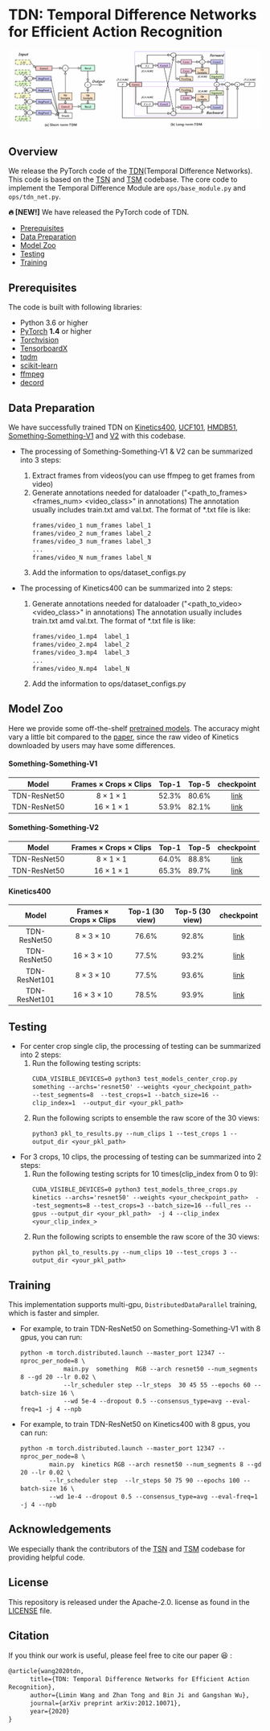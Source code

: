 # TDN: Temporal Difference Networks for Efficient Action Recognition

![1](https://github.com/MCG-NJU/TDN/blob/main/TDM.jpg)  
## Overview

We release the PyTorch code of the [TDN](https://arxiv.org/abs/2012.10071)(Temporal Difference Networks). This code is based on the [TSN](https://github.com/yjxiong/tsn-pytorch) and [TSM](https://github.com/mit-han-lab/temporal-shift-module) codebase. The core code to implement the Temporal Difference Module are `ops/base_module.py` and `ops/tdn_net.py`.


**🔥 [NEW!]**  We have released the PyTorch code of TDN. 
* [Prerequisites](#prerequisites)
* [Data Preparation](#data-preparation)
* [Model Zoo](#model-zoo)
* [Testing](#testing)  
* [Training](#training)  

## Prerequisites
The code is built with following libraries:

- Python 3.6 or higher
- [PyTorch](https://pytorch.org/) **1.4** or higher
- [Torchvision](https://github.com/pytorch/vision)
- [TensorboardX](https://github.com/lanpa/tensorboardX)
- [tqdm](https://github.com/tqdm/tqdm.git)
- [scikit-learn](https://scikit-learn.org/stable/)
- [ffmpeg](https://www.ffmpeg.org/)  
- [decord](https://github.com/dmlc/decord) 

## Data Preparation
We have successfully trained TDN on [Kinetics400](https://deepmind.com/research/open-source/kinetics), [UCF101](https://www.crcv.ucf.edu/data/UCF101.php), [HMDB51](https://serre-lab.clps.brown.edu/resource/hmdb-a-large-human-motion-database/), [Something-Something-V1](https://20bn.com/datasets/something-something/v1) and [V2](https://20bn.com/datasets/something-something/v2) with this codebase.  
- The processing of Something-Something-V1 & V2 can be summarized into 3 steps:  
    1. Extract frames from videos(you can use ffmpeg to get frames from video)      
    2. Generate annotations needed for dataloader ("<path_to_frames> <frames_num> <video_class>" in annotations) The annotation usually includes train.txt amd val.txt. The format of *.txt file is like:
        ```
        frames/video_1 num_frames label_1
        frames/video_2 num_frames label_2
        frames/video_3 num_frames label_3
        ...
        frames/video_N num_frames label_N
        ```
    3. Add the information to ops/dataset_configs.py  

- The processing of Kinetics400 can be summarized into 2 steps:  
    1. Generate annotations needed for dataloader ("<path_to_video> <video_class>" in annotations) The annotation usually includes train.txt amd val.txt. The format of *.txt file is like:
        ```
        frames/video_1.mp4  label_1
        frames/video_2.mp4  label_2
        frames/video_3.mp4  label_3
        ...
        frames/video_N.mp4  label_N
        ```
    2. Add the information to ops/dataset_configs.py  

## Model Zoo
Here we provide some off-the-shelf [pretrained models](https://drive.google.com/drive/folders/1du1KtjFANeD0Mr5_7RxCx0jLUVRj_y8w?usp=sharing). The accuracy might vary a little bit compared to the [paper]((https://arxiv.org/abs/2012.10071)), since the raw video of Kinetics downloaded by users may have some differences. 
#### Something-Something-V1

Model  | Frames $\times$ Crops $\times$ Clips  | Top-1  | Top-5 | checkpoint
:--: | :--: | :--: | :--:| :--:
TDN-ResNet50  | 8 $\times$ 1 $\times$ 1 | 52.3%  | 80.6% | [link](https://drive.google.com/file/d/13PeSkxDgYZ_Z-OOYiuCY3J_QlY2noUuv/view?usp=sharing)
TDN-ResNet50  | 16 $\times$ 1 $\times$ 1 | 53.9%  | 82.1% | [link](https://drive.google.com/file/d/1IxUMglMEET8blZxzJrq7sc79MyosJ52I/view?usp=sharing)

#### Something-Something-V2

Model  | Frames $\times$ Crops $\times$ Clips | Top-1  | Top-5 | checkpoint
:--: | :--: | :--: | :--:| :--:
TDN-ResNet50  | 8 $\times$ 1 $\times$ 1   | 64.0%   | 88.8%  | [link]()
TDN-ResNet50  | 16 $\times$ 1 $\times$ 1  | 65.3%   | 89.7%  | [link](https://drive.google.com/file/d/1pwkrPYUc36b5SnPRHUbOcycm4zoQHZnR/view?usp=sharing)

#### Kinetics400
Model  | Frames $\times$ Crops $\times$ Clips   | Top-1 (30 view)  | Top-5 (30 view)  | checkpoint
:--: | :--: | :--: | :--:| :--:
TDN-ResNet50    | 8 $\times$ 3 $\times$ 10  | 76.6%  | 92.8%  | [link](https://drive.google.com/file/d/1h-yoGaQYpRoSb57-sw_Iw7mYkSrI5QnQ/view?usp=sharing)
TDN-ResNet50    | 16 $\times$ 3 $\times$ 10 | 77.5%  | 93.2%  | [link](https://drive.google.com/file/d/1M6nkUISaIfLAxuabA3_JxPUiXqnLv26T/view?usp=sharing)
TDN-ResNet101   | 8  $\times$ 3 $\times$ 10 | 77.5%  | 93.6%  | [link]()
TDN-ResNet101   | 16 $\times$ 3 $\times$ 10 | 78.5%  | 93.9%  | [link](https://drive.google.com/file/d/1MWj3srcdJginXCZfE6P4ufPRpLbUZe-Z/view?usp=sharing)

## Testing
- For center crop single clip, the processing of testing can be summarized into 2 steps:
    1. Run the following testing scripts:
        ```
        CUDA_VISIBLE_DEVICES=0 python3 test_models_center_crop.py something --archs='resnet50' --weights <your_checkpoint_path>  --test_segments=8  --test_crops=1 --batch_size=16 --clip_index=1  --output_dir <your_pkl_path>  
        ```
    2. Run the following scripts to ensemble the raw score of the 30 views:
        ```
        python3 pkl_to_results.py --num_clips 1 --test_crops 1 --output_dir <your_pkl_path>  
        ```
- For 3 crops, 10 clips, the processing of testing can be summarized into 2 steps: 
    1. Run the following testing scripts for 10 times(clip_index from 0 to 9):
        ``` 
        CUDA_VISIBLE_DEVICES=0 python3 test_models_three_crops.py  kinetics --archs='resnet50' --weights <your_checkpoint_path>  --test_segments=8 --test_crops=3 --batch_size=16 --full_res --gpus --output_dir <your_pkl_path>  -j 4 --clip_index <your_clip_index_>
        ```
    2. Run the following scripts to ensemble the raw score of the 30 views:
        ```
        python pkl_to_results.py --num_clips 10 --test_crops 3 --output_dir <your_pkl_path> 
        ```
## Training
This implementation supports multi-gpu, `DistributedDataParallel` training, which is faster and simpler. 
- For example, to train TDN-ResNet50 on Something-Something-V1 with 8 gpus, you can run:
    ```
    python -m torch.distributed.launch --master_port 12347 --nproc_per_node=8 \
                main.py  something  RGB --arch resnet50 --num_segments 8 --gd 20 --lr 0.02 \
                --lr_scheduler step --lr_steps  30 45 55 --epochs 60 --batch-size 16 \
                --wd 5e-4 --dropout 0.5 --consensus_type=avg --eval-freq=1 -j 4 --npb 
    ```
- For example, to train TDN-ResNet50 on Kinetics400 with 8 gpus, you can run:
    ```
    python -m torch.distributed.launch --master_port 12347 --nproc_per_node=8 \
            main.py  kinetics RGB --arch resnet50 --num_segments 8 --gd 20 --lr 0.02 \
            --lr_scheduler step  --lr_steps 50 75 90 --epochs 100 --batch-size 16 \
            --wd 1e-4 --dropout 0.5 --consensus_type=avg --eval-freq=1 -j 4 --npb 
    ```
## Acknowledgements
We especially thank the contributors of the [TSN](https://github.com/yjxiong/tsn-pytorch) and [TSM](https://github.com/mit-han-lab/temporal-shift-module) codebase for providing helpful code.
## License
This repository is released under the Apache-2.0. license as found in the [LICENSE](https://github.com/MCG-NJU/TDN/blob/main/LICENSE) file.
## Citation
If you think our work is useful, please feel free to cite our paper 😆 :
```
@article{wang2020tdn,
      title={TDN: Temporal Difference Networks for Efficient Action Recognition}, 
      author={Limin Wang and Zhan Tong and Bin Ji and Gangshan Wu},
      journal={arXiv preprint arXiv:2012.10071},
      year={2020}
}
```



